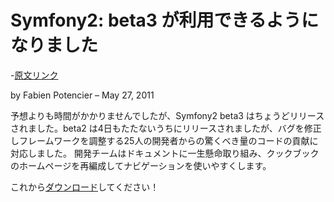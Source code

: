 Symfony2: beta3 が利用できるようになりました
=============================================

  -[原文リンク](http://symfony.com/blog/symfony2-beta3-available)

by Fabien Potencier – May 27, 2011


予想よりも時間がかかりませんでしたが、Symfony2 beta3 はちょうどリリースされました。beta2 は4日もたたないうちにリリースされましたが、バグを修正しフレームワークを調整する25人の開発者からの驚くべき量のコードの貢献に対応しました。
開発チームはドキュメントに一生懸命取り組み、クックブックのホームページを再編成してナビゲーションを使いやすくします。

これから[ダウンロード](http://symfony.com/download)してください！